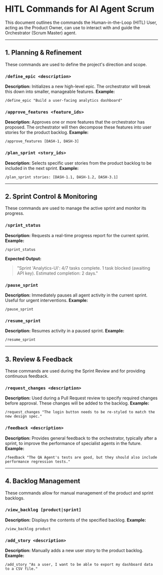 # HITL Commands for AI Agent Scrum

This document outlines the commands the Human-in-the-Loop (HITL) User, acting as the Product Owner, can use to interact with and guide the Orchestrator (Scrum Master) agent.

---

## 1. Planning & Refinement

These commands are used to define the project's direction and scope.

### `/define_epic <description>`
**Description:** Initializes a new high-level epic. The orchestrator will break this down into smaller, manageable features.
**Example:** 
```
/define_epic "Build a user-facing analytics dashboard"
```

### `/approve_features <feature_ids>`
**Description:** Approves one or more features that the orchestrator has proposed. The orchestrator will then decompose these features into user stories for the product backlog.
**Example:**
```
/approve_features [DASH-1, DASH-3]
```

### `/plan_sprint <story_ids>`
**Description:** Selects specific user stories from the product backlog to be included in the next sprint.
**Example:**
```
/plan_sprint stories: [DASH-1.1, DASH-1.2, DASH-3.1]
```

---

## 2. Sprint Control & Monitoring

These commands are used to manage the active sprint and monitor its progress.

### `/sprint_status`
**Description:** Requests a real-time progress report for the current sprint.
**Example:**
```
/sprint_status
```
**Expected Output:** 
> "Sprint 'Analytics-UI': 4/7 tasks complete. 1 task blocked (awaiting API key). Estimated completion: 2 days."

### `/pause_sprint`
**Description:** Immediately pauses all agent activity in the current sprint. Useful for urgent interventions.
**Example:**
```
/pause_sprint
```

### `/resume_sprint`
**Description:** Resumes activity in a paused sprint.
**Example:**
```
/resume_sprint
```

---

## 3. Review & Feedback

These commands are used during the Sprint Review and for providing continuous feedback.

### `/request_changes <description>`
**Description:** Used during a Pull Request review to specify required changes before approval. These changes will be added to the backlog.
**Example:**
```
/request_changes "The login button needs to be re-styled to match the new design spec."
```

### `/feedback <description>`
**Description:** Provides general feedback to the orchestrator, typically after a sprint, to improve the performance of specialist agents in the future.
**Example:**
```
/feedback "The QA Agent's tests are good, but they should also include performance regression tests."
```

---

## 4. Backlog Management

These commands allow for manual management of the product and sprint backlogs.

### `/view_backlog [product|sprint]`
**Description:** Displays the contents of the specified backlog.
**Example:**
```
/view_backlog product
```

### `/add_story <description>`
**Description:** Manually adds a new user story to the product backlog.
**Example:**
```
/add_story "As a user, I want to be able to export my dashboard data to a CSV file."
``` 
